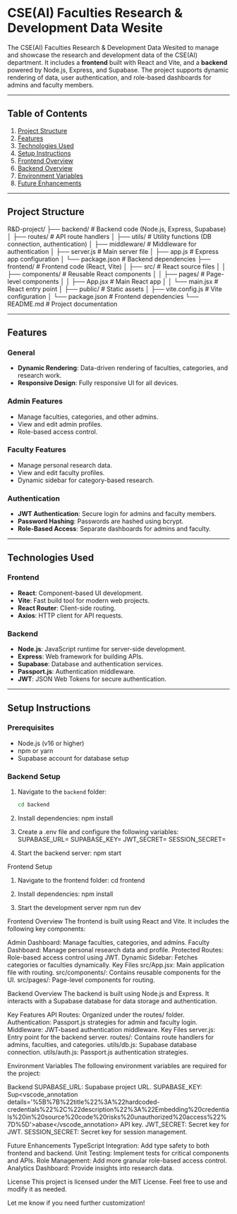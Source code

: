 # CSE(AI) Faculties Research & Development Data Wesite

The CSE(AI) Faculties Research & Development Data Wesited to manage and showcase the research and development data of the CSE(AI) department. It includes a **frontend** built with React and Vite, and a **backend** powered by Node.js, Express, and Supabase. The project supports dynamic rendering of data, user authentication, and role-based dashboards for admins and faculty members.

---

## Table of Contents
1. [Project Structure](#project-structure)
2. [Features](#features)
3. [Technologies Used](#technologies-used)
4. [Setup Instructions](#setup-instructions)
5. [Frontend Overview](#frontend-overview)
6. [Backend Overview](#backend-overview)
7. [Environment Variables](#environment-variables)
8. [Future Enhancements](#future-enhancements)

---

## Project Structure
R&D-project/ ├── backend/ # Backend code (Node.js, Express, Supabase) │ ├── routes/ # API route handlers │ ├── utils/ # Utility functions (DB connection, authentication) │ ├── middleware/ # Middleware for authentication │ ├── server.js # Main server file │ ├── app.js # Express app configuration │ └── package.json # Backend dependencies ├── frontend/ # Frontend code (React, Vite) │ ├── src/ # React source files │ │ ├── components/ # Reusable React components │ │ ├── pages/ # Page-level components │ │ ├── App.jsx # Main React app │ │ └── main.jsx # React entry point │ ├── public/ # Static assets │ ├── vite.config.js # Vite configuration │ └── package.json # Frontend dependencies └── README.md # Project documentation


---

## Features

### General
- **Dynamic Rendering**: Data-driven rendering of faculties, categories, and research work.
- **Responsive Design**: Fully responsive UI for all devices.

### Admin Features
- Manage faculties, categories, and other admins.
- View and edit admin profiles.
- Role-based access control.

### Faculty Features
- Manage personal research data.
- View and edit faculty profiles.
- Dynamic sidebar for category-based research.

### Authentication
- **JWT Authentication**: Secure login for admins and faculty members.
- **Password Hashing**: Passwords are hashed using bcrypt.
- **Role-Based Access**: Separate dashboards for admins and faculty.

---

## Technologies Used

### Frontend
- **React**: Component-based UI development.
- **Vite**: Fast build tool for modern web projects.
- **React Router**: Client-side routing.
- **Axios**: HTTP client for API requests.

### Backend
- **Node.js**: JavaScript runtime for server-side development.
- **Express**: Web framework for building APIs.
- **Supabase**: Database and authentication services.
- **Passport.js**: Authentication middleware.
- **JWT**: JSON Web Tokens for secure authentication.

---

## Setup Instructions

### Prerequisites
- Node.js (v16 or higher)
- npm or yarn
- Supabase account for database setup

### Backend Setup
1. Navigate to the `backend` folder:
   ```bash
   cd backend

2. Install dependencies:
npm install

3. Create a .env file and configure the following variables:
SUPABASE_URL=<your-supabase-url>
SUPABASE_KEY=<your-supabase-key>
JWT_SECRET=<your-jwt-secret>
SESSION_SECRET=<your-session-secret>

4. Start the backend server:
npm start

Frontend Setup
1. Navigate to the frontend folder:
cd frontend

2. Install dependencies:
npm install

3. Start the development server
npm run dev


Frontend Overview
The frontend is built using React and Vite. It includes the following key components:

Admin Dashboard: Manage faculties, categories, and admins.
Faculty Dashboard: Manage personal research data and profile.
Protected Routes: Role-based access control using JWT.
Dynamic Sidebar: Fetches categories or faculties dynamically.
Key Files
src/App.jsx: Main application file with routing.
src/components/: Contains reusable components for the UI.
src/pages/: Page-level components for routing.


Backend Overview
The backend is built using Node.js and Express. It interacts with a Supabase database for data storage and authentication.

Key Features
API Routes: Organized under the routes/ folder.
Authentication: Passport.js strategies for admin and faculty login.
Middleware: JWT-based authentication middleware.
Key Files
server.js: Entry point for the backend server.
routes/: Contains route handlers for admins, faculties, and categories.
utils/db.js: Supabase database connection.
utils/auth.js: Passport.js authentication strategies.


Environment Variables
The following environment variables are required for the project:

Backend
SUPABASE_URL: Supabase project URL.
SUPABASE_KEY: Sup<vscode_annotation details='%5B%7B%22title%22%3A%22hardcoded-credentials%22%2C%22description%22%3A%22Embedding%20credentials%20in%20source%20code%20risks%20unauthorized%20access%22%7D%5D'>abase</vscode_annotation> API key.
JWT_SECRET: Secret key for JWT.
SESSION_SECRET: Secret key for session management.

Future Enhancements
TypeScript Integration: Add type safety to both frontend and backend.
Unit Testing: Implement tests for critical components and APIs.
Role Management: Add more granular role-based access control.
Analytics Dashboard: Provide insights into research data.


License
This project is licensed under the MIT License. Feel free to use and modify it as needed.


Let me know if you need further customization!